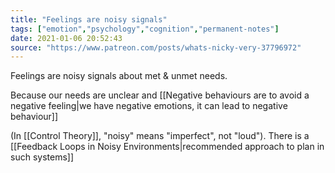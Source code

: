 ```yaml
---
title: "Feelings are noisy signals"
tags: ["emotion","psychology","cognition","permanent-notes"]
date: 2021-01-06 20:52:43
source: "https://www.patreon.com/posts/whats-nicky-very-37796972"
---
```


Feelings are noisy signals about met & unmet needs. 

Because our needs are unclear and [[Negative behaviours are to avoid a negative feeling|we have negative emotions, it can lead to negative behaviour]]

(In [[Control Theory]], "noisy" means "imperfect", not "loud"). There is a [[Feedback Loops in Noisy Environments|recommended approach to plan in such systems]]

